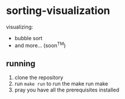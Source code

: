 # sorting-visualization

visualizing:
  - bubble sort
  - and more... (soon<sup>TM</sup>)
## running
1. clone the repository
3. run ```make run``` to run the make run make
2. pray you have all the prerequisites installed

